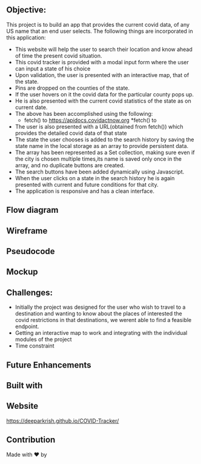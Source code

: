## Objective: 

This project is to build an app that provides the current covid data, of  any US name that an end user selects.
The following things are incorporated in this application:
* This website will help the user to search their location and know ahead of time the present covid situation. 
* This covid tracker is provided with a modal input form where the user can input a state of his choice 
* Upon validation, the user is presented with an interactive map, that of the state.
* Pins are dropped on the counties of the state. 
* If the user hovers on it the covid data for the particular county pops up.
* He is also presented with the current covid statistics of the state as on current date.
* The above has been accomplished using the following: 
     * fetch() to https://apidocs.covidactnow.org
     *fetch() to 
* The user is also presented with a URL(obtained from fetch()) which provides the detailed covid data of that state
* The state the user chooses is added to the search history by saving the state name in the local storage as an array to provide persistent data.
* The array has been represented as a Set collection, making sure even if the city is chosen multiple times,its name is saved only once in the array,
  and no duplicate buttons are created.
* The search buttons have been added dynamically using Javascript.
* When the user clicks on a state in the search history he is again presented with current and future conditions for that city.
* The application is responsive and has a clean interface.

## Flow diagram 
## Wireframe
## Pseudocode
## Mockup
## Challenges:
* Initially the project was designed for the user who wish to travel to a destination and wanting to know about the places of interested the covid restrictions 
  in that destinations, we werent able to find a feasible endpoint.
* Getting an interactive map to work and integrating with the individual modules of the project
* Time constraint 

## Future Enhancements
## Built with
## Website
https://deeparkrish.github.io/COVID-Tracker/

## Contribution
Made with ❤️ by


